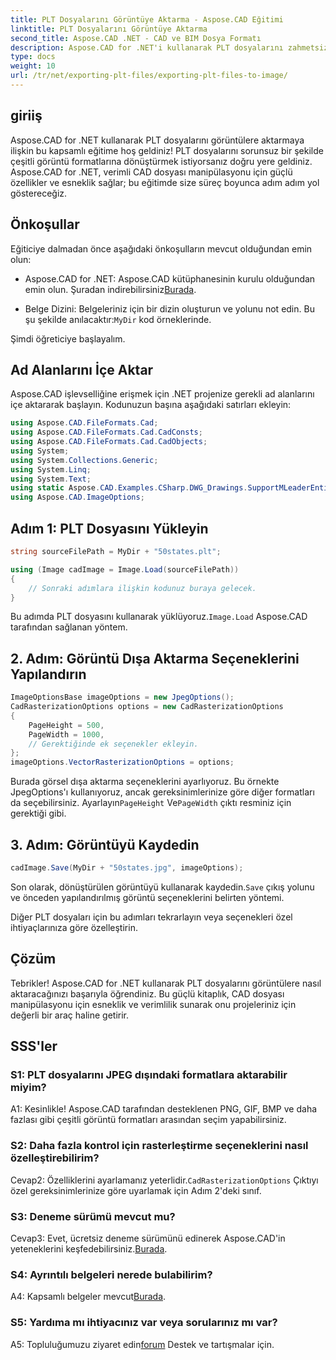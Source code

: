 ```yaml
---
title: PLT Dosyalarını Görüntüye Aktarma - Aspose.CAD Eğitimi
linktitle: PLT Dosyalarını Görüntüye Aktarma
second_title: Aspose.CAD .NET - CAD ve BIM Dosya Formatı
description: Aspose.CAD for .NET'i kullanarak PLT dosyalarını zahmetsizce görüntülere dönüştürün. CAD dosya işleme ihtiyaçlarınız için esnek seçenekleri ve kusursuz entegrasyonu keşfedin.
type: docs
weight: 10
url: /tr/net/exporting-plt-files/exporting-plt-files-to-image/
---
```

## giriiş

Aspose.CAD for .NET kullanarak PLT dosyalarını görüntülere aktarmaya ilişkin bu kapsamlı eğitime hoş geldiniz! PLT dosyalarını sorunsuz bir şekilde çeşitli görüntü formatlarına dönüştürmek istiyorsanız doğru yere geldiniz. Aspose.CAD for .NET, verimli CAD dosyası manipülasyonu için güçlü özellikler ve esneklik sağlar; bu eğitimde size süreç boyunca adım adım yol göstereceğiz.

## Önkoşullar

Eğiticiye dalmadan önce aşağıdaki önkoşulların mevcut olduğundan emin olun:

-  Aspose.CAD for .NET: Aspose.CAD kütüphanesinin kurulu olduğundan emin olun. Şuradan indirebilirsiniz[Burada](https://releases.aspose.com/cad/net/).

-  Belge Dizini: Belgeleriniz için bir dizin oluşturun ve yolunu not edin. Bu şu şekilde anılacaktır:`MyDir` kod örneklerinde.

Şimdi öğreticiye başlayalım.

## Ad Alanlarını İçe Aktar

Aspose.CAD işlevselliğine erişmek için .NET projenize gerekli ad alanlarını içe aktararak başlayın. Kodunuzun başına aşağıdaki satırları ekleyin:

```csharp
using Aspose.CAD.FileFormats.Cad;
using Aspose.CAD.FileFormats.Cad.CadConsts;
using Aspose.CAD.FileFormats.Cad.CadObjects;
using System;
using System.Collections.Generic;
using System.Linq;
using System.Text;
using static Aspose.CAD.Examples.CSharp.DWG_Drawings.SupportMLeaderEntityForDWGFormat;
using Aspose.CAD.ImageOptions;
```

## Adım 1: PLT Dosyasını Yükleyin

```csharp
string sourceFilePath = MyDir + "50states.plt";

using (Image cadImage = Image.Load(sourceFilePath))
{
    // Sonraki adımlara ilişkin kodunuz buraya gelecek.
}
```

 Bu adımda PLT dosyasını kullanarak yüklüyoruz.`Image.Load` Aspose.CAD tarafından sağlanan yöntem.

## 2. Adım: Görüntü Dışa Aktarma Seçeneklerini Yapılandırın

```csharp
ImageOptionsBase imageOptions = new JpegOptions();
CadRasterizationOptions options = new CadRasterizationOptions
{
    PageHeight = 500,
    PageWidth = 1000,
    // Gerektiğinde ek seçenekler ekleyin.
};
imageOptions.VectorRasterizationOptions = options;
```

 Burada görsel dışa aktarma seçeneklerini ayarlıyoruz. Bu örnekte JpegOptions'ı kullanıyoruz, ancak gereksinimlerinize göre diğer formatları da seçebilirsiniz. Ayarlayın`PageHeight` Ve`PageWidth` çıktı resminiz için gerektiği gibi.

## 3. Adım: Görüntüyü Kaydedin

```csharp
cadImage.Save(MyDir + "50states.jpg", imageOptions);
```

 Son olarak, dönüştürülen görüntüyü kullanarak kaydedin.`Save` çıkış yolunu ve önceden yapılandırılmış görüntü seçeneklerini belirten yöntemi.

Diğer PLT dosyaları için bu adımları tekrarlayın veya seçenekleri özel ihtiyaçlarınıza göre özelleştirin.

## Çözüm

Tebrikler! Aspose.CAD for .NET kullanarak PLT dosyalarını görüntülere nasıl aktaracağınızı başarıyla öğrendiniz. Bu güçlü kitaplık, CAD dosyası manipülasyonu için esneklik ve verimlilik sunarak onu projeleriniz için değerli bir araç haline getirir.

## SSS'ler

### S1: PLT dosyalarını JPEG dışındaki formatlara aktarabilir miyim?

A1: Kesinlikle! Aspose.CAD tarafından desteklenen PNG, GIF, BMP ve daha fazlası gibi çeşitli görüntü formatları arasından seçim yapabilirsiniz.

### S2: Daha fazla kontrol için rasterleştirme seçeneklerini nasıl özelleştirebilirim?

 Cevap2: Özelliklerini ayarlamanız yeterlidir.`CadRasterizationOptions` Çıktıyı özel gereksinimlerinize göre uyarlamak için Adım 2'deki sınıf.

### S3: Deneme sürümü mevcut mu?

 Cevap3: Evet, ücretsiz deneme sürümünü edinerek Aspose.CAD'in yeteneklerini keşfedebilirsiniz.[Burada](https://releases.aspose.com/).

### S4: Ayrıntılı belgeleri nerede bulabilirim?

 A4: Kapsamlı belgeler mevcut[Burada](https://reference.aspose.com/cad/net/).

### S5: Yardıma mı ihtiyacınız var veya sorularınız mı var?

 A5: Topluluğumuzu ziyaret edin[forum](https://forum.aspose.com/c/cad/19) Destek ve tartışmalar için.
